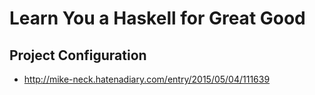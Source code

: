 # Learn You a Haskell for Great Good

## Project Configuration

- http://mike-neck.hatenadiary.com/entry/2015/05/04/111639



